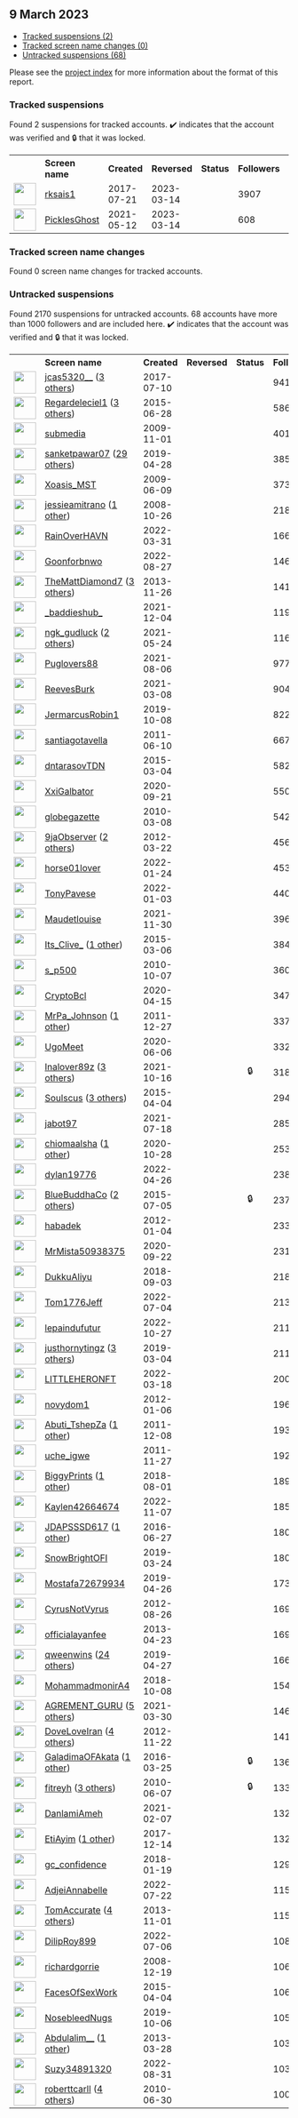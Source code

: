 ##  9 March 2023

* [Tracked suspensions (2)](#tracked-suspensions)
* [Tracked screen name changes (0)](#tracked-screen-name-changes)
* [Untracked suspensions (68)](#untracked-suspensions)

Please see the [project index](https://github.com/travisbrown/twitter-watch) for more information about the format of this report.

### Tracked suspensions

Found 2 suspensions for tracked accounts.
  ✔️ indicates that the account was verified and 🔒 that it was locked.

<table>
    <tr>
        <th></th>
        <th align="left">Screen name</th>
        <th align="left">Created</th>
        <th align="left">Reversed</th>
        <th align="left">Status</th>
        <th align="left">Followers</th>
        <th align="left">Ranking</th></tr>
    </tr>
        <tr>
            <td><a href="https://twitter.com/intent/user?user_id=888216598942818305">
                <img src="https://pbs.twimg.com/profile_images/1364657145736749057/wXkrHSpM_normal.jpg" width="40px" height="40px" align="center"/></a>
            </td>
            <td>
                <a href="https://twitter.com/rksais1">rksais1</a></td>
            <td>2017-07-21</td>
            <td>2023-03-14</td>
            <td align="center"></td>
            <td>3907</td>
            <td>71803</td>
        </tr>
        <tr>
            <td><a href="https://twitter.com/intent/user?user_id=1392285638506995713">
                <img src="https://pbs.twimg.com/profile_images/1566321320866025472/tCKypC8S_normal.jpg" width="40px" height="40px" align="center"/></a>
            </td>
            <td>
                <a href="https://twitter.com/PicklesGhost">PicklesGhost</a></td>
            <td>2021-05-12</td>
            <td>2023-03-14</td>
            <td align="center"></td>
            <td>608</td>
            <td>77815</td>
        </tr></table>

### Tracked screen name changes

Found 0 screen name changes for tracked accounts.

### Untracked suspensions

Found 2170 suspensions for untracked accounts.
68 accounts have more than 1000 followers and are included here.
  ✔️ indicates that the account was verified and 🔒 that it was locked.

<table>
    <tr>
        <th></th>
        <th align="left">Screen name</th>
        <th align="left">Created</th>
        <th align="left">Reversed</th>
        <th align="left">Status</th>
        <th align="left">Followers</th>
    </tr>
        <tr>
            <td><a href="https://twitter.com/intent/user?user_id=884519283610583041">
                <img src="https://pbs.twimg.com/profile_images/1062949268502261766/x8IvTNvL_normal.jpg" width="40px" height="40px" align="center"/></a>
            </td>
            <td>
                <a href="https://twitter.com/jcas5320__">jcas5320__</a>&nbsp;(<a href="https://api.memory.lol/v1/tw/id/884519283610583041">3 others</a>)&nbsp;</td>
            <td>2017-07-10</td>
            <td></td>
            <td align="center"></td>
            <td>94175</td>
        </tr>
        <tr>
            <td><a href="https://twitter.com/intent/user?user_id=3258709579">
                <img src="https://pbs.twimg.com/profile_images/1356075082427207681/0W0fZrP5_normal.jpg" width="40px" height="40px" align="center"/></a>
            </td>
            <td>
                <a href="https://twitter.com/Regardeleciel1">Regardeleciel1</a>&nbsp;(<a href="https://api.memory.lol/v1/tw/id/3258709579">3 others</a>)&nbsp;</td>
            <td>2015-06-28</td>
            <td></td>
            <td align="center"></td>
            <td>58605</td>
        </tr>
        <tr>
            <td><a href="https://twitter.com/intent/user?user_id=86653536">
                <img src="https://pbs.twimg.com/profile_images/847140432018485248/LW4t3rPD_normal.jpg" width="40px" height="40px" align="center"/></a>
            </td>
            <td>
                <a href="https://twitter.com/submedia">submedia</a></td>
            <td>2009-11-01</td>
            <td></td>
            <td align="center"></td>
            <td>40141</td>
        </tr>
        <tr>
            <td><a href="https://twitter.com/intent/user?user_id=1122542180394917888">
                <img src="https://pbs.twimg.com/profile_images/1559223588753788928/oDeHVl5r_normal.jpg" width="40px" height="40px" align="center"/></a>
            </td>
            <td>
                <a href="https://twitter.com/sanketpawar07">sanketpawar07</a>&nbsp;(<a href="https://api.memory.lol/v1/tw/id/1122542180394917888">29 others</a>)&nbsp;</td>
            <td>2019-04-28</td>
            <td></td>
            <td align="center"></td>
            <td>38535</td>
        </tr>
        <tr>
            <td><a href="https://twitter.com/intent/user?user_id=45852325">
                <img src="https://pbs.twimg.com/profile_images/1493229225234792448/kdNQWW2L_normal.jpg" width="40px" height="40px" align="center"/></a>
            </td>
            <td>
                <a href="https://twitter.com/Xoasis_MST">Xoasis_MST</a></td>
            <td>2009-06-09</td>
            <td></td>
            <td align="center"></td>
            <td>37339</td>
        </tr>
        <tr>
            <td><a href="https://twitter.com/intent/user?user_id=16986635">
                <img src="https://pbs.twimg.com/profile_images/1151479037736431618/F4E2To6-_normal.jpg" width="40px" height="40px" align="center"/></a>
            </td>
            <td>
                <a href="https://twitter.com/jessieamitrano">jessieamitrano</a>&nbsp;(<a href="https://api.memory.lol/v1/tw/id/16986635">1 other</a>)&nbsp;</td>
            <td>2008-10-26</td>
            <td></td>
            <td align="center"></td>
            <td>21806</td>
        </tr>
        <tr>
            <td><a href="https://twitter.com/intent/user?user_id=1509465299359260675">
                <img src="https://pbs.twimg.com/profile_images/1509472481203081217/_ZT2zJ-M_normal.jpg" width="40px" height="40px" align="center"/></a>
            </td>
            <td>
                <a href="https://twitter.com/RainOverHAVN">RainOverHAVN</a></td>
            <td>2022-03-31</td>
            <td></td>
            <td align="center"></td>
            <td>16681</td>
        </tr>
        <tr>
            <td><a href="https://twitter.com/intent/user?user_id=1563521303348641792">
                <img src="https://pbs.twimg.com/profile_images/1564407742294593536/jql0_A1m_normal.jpg" width="40px" height="40px" align="center"/></a>
            </td>
            <td>
                <a href="https://twitter.com/Goonforbnwo">Goonforbnwo</a></td>
            <td>2022-08-27</td>
            <td></td>
            <td align="center"></td>
            <td>14697</td>
        </tr>
        <tr>
            <td><a href="https://twitter.com/intent/user?user_id=2215823436">
                <img src="https://pbs.twimg.com/profile_images/1595039731276042240/TA7H_Iip_normal.jpg" width="40px" height="40px" align="center"/></a>
            </td>
            <td>
                <a href="https://twitter.com/TheMattDiamond7">TheMattDiamond7</a>&nbsp;(<a href="https://api.memory.lol/v1/tw/id/2215823436">3 others</a>)&nbsp;</td>
            <td>2013-11-26</td>
            <td></td>
            <td align="center"></td>
            <td>14103</td>
        </tr>
        <tr>
            <td><a href="https://twitter.com/intent/user?user_id=1466943749120950275">
                <img src="https://pbs.twimg.com/profile_images/1535757035664338944/TwWH-joC_normal.jpg" width="40px" height="40px" align="center"/></a>
            </td>
            <td>
                <a href="https://twitter.com/_baddieshub_">_baddieshub_</a></td>
            <td>2021-12-04</td>
            <td></td>
            <td align="center"></td>
            <td>11952</td>
        </tr>
        <tr>
            <td><a href="https://twitter.com/intent/user?user_id=1396796247051177991">
                <img src="https://pbs.twimg.com/profile_images/1495439667856031747/1Jw0690S_normal.jpg" width="40px" height="40px" align="center"/></a>
            </td>
            <td>
                <a href="https://twitter.com/ngk_gudluck">ngk_gudluck</a>&nbsp;(<a href="https://api.memory.lol/v1/tw/id/1396796247051177991">2 others</a>)&nbsp;</td>
            <td>2021-05-24</td>
            <td></td>
            <td align="center"></td>
            <td>11626</td>
        </tr>
        <tr>
            <td><a href="https://twitter.com/intent/user?user_id=1423594897492234242">
                <img src="https://pbs.twimg.com/profile_images/1423595275415818240/ARJ49zwq_normal.jpg" width="40px" height="40px" align="center"/></a>
            </td>
            <td>
                <a href="https://twitter.com/Puglovers88">Puglovers88</a></td>
            <td>2021-08-06</td>
            <td></td>
            <td align="center"></td>
            <td>9773</td>
        </tr>
        <tr>
            <td><a href="https://twitter.com/intent/user?user_id=1369019781018451982">
                <img src="https://pbs.twimg.com/profile_images/1431900359593713664/Pe5c5FV6_normal.jpg" width="40px" height="40px" align="center"/></a>
            </td>
            <td>
                <a href="https://twitter.com/ReevesBurk">ReevesBurk</a></td>
            <td>2021-03-08</td>
            <td></td>
            <td align="center"></td>
            <td>9044</td>
        </tr>
        <tr>
            <td><a href="https://twitter.com/intent/user?user_id=1181705717868302336">
                <img src="https://pbs.twimg.com/profile_images/1181732828763041792/X9h_Gr3J_normal.jpg" width="40px" height="40px" align="center"/></a>
            </td>
            <td>
                <a href="https://twitter.com/JermarcusRobin1">JermarcusRobin1</a></td>
            <td>2019-10-08</td>
            <td></td>
            <td align="center"></td>
            <td>8226</td>
        </tr>
        <tr>
            <td><a href="https://twitter.com/intent/user?user_id=314574248">
                <img src="https://pbs.twimg.com/profile_images/1118659066014912512/C5fRcFza_normal.png" width="40px" height="40px" align="center"/></a>
            </td>
            <td>
                <a href="https://twitter.com/santiagotavella">santiagotavella</a></td>
            <td>2011-06-10</td>
            <td></td>
            <td align="center"></td>
            <td>6677</td>
        </tr>
        <tr>
            <td><a href="https://twitter.com/intent/user?user_id=3069558635">
                <img src="https://pbs.twimg.com/profile_images/1359108933990891523/iaG-d4A0_normal.jpg" width="40px" height="40px" align="center"/></a>
            </td>
            <td>
                <a href="https://twitter.com/dntarasovTDN">dntarasovTDN</a></td>
            <td>2015-03-04</td>
            <td></td>
            <td align="center"></td>
            <td>5825</td>
        </tr>
        <tr>
            <td><a href="https://twitter.com/intent/user?user_id=1308029412844146688">
                <img src="https://pbs.twimg.com/profile_images/1590736994057043969/YrcS-_XE_normal.png" width="40px" height="40px" align="center"/></a>
            </td>
            <td>
                <a href="https://twitter.com/XxiGalbator">XxiGalbator</a></td>
            <td>2020-09-21</td>
            <td></td>
            <td align="center"></td>
            <td>5508</td>
        </tr>
        <tr>
            <td><a href="https://twitter.com/intent/user?user_id=121231327">
                <img src="https://pbs.twimg.com/profile_images/741462125/n289040351411_6145_normal.jpg" width="40px" height="40px" align="center"/></a>
            </td>
            <td>
                <a href="https://twitter.com/globegazette">globegazette</a></td>
            <td>2010-03-08</td>
            <td></td>
            <td align="center"></td>
            <td>5420</td>
        </tr>
        <tr>
            <td><a href="https://twitter.com/intent/user?user_id=533381243">
                <img src="https://pbs.twimg.com/profile_images/1568916883553878019/V0oSO8Vc_normal.jpg" width="40px" height="40px" align="center"/></a>
            </td>
            <td>
                <a href="https://twitter.com/9jaObserver">9jaObserver</a>&nbsp;(<a href="https://api.memory.lol/v1/tw/id/533381243">2 others</a>)&nbsp;</td>
            <td>2012-03-22</td>
            <td></td>
            <td align="center"></td>
            <td>4560</td>
        </tr>
        <tr>
            <td><a href="https://twitter.com/intent/user?user_id=1485452250877411329">
                <img src="https://pbs.twimg.com/profile_images/1485453008708472839/cs32SLoB_normal.jpg" width="40px" height="40px" align="center"/></a>
            </td>
            <td>
                <a href="https://twitter.com/horse01lover">horse01lover</a></td>
            <td>2022-01-24</td>
            <td></td>
            <td align="center"></td>
            <td>4531</td>
        </tr>
        <tr>
            <td><a href="https://twitter.com/intent/user?user_id=1478044212482527233">
                <img src="https://pbs.twimg.com/profile_images/1577112819564265473/gYGuHhzg_normal.jpg" width="40px" height="40px" align="center"/></a>
            </td>
            <td>
                <a href="https://twitter.com/TonyPavese">TonyPavese</a></td>
            <td>2022-01-03</td>
            <td></td>
            <td align="center"></td>
            <td>4400</td>
        </tr>
        <tr>
            <td><a href="https://twitter.com/intent/user?user_id=1465775737886195726">
                <img src="https://pbs.twimg.com/profile_images/1494017715404689414/5BR7Y7Ya_normal.jpg" width="40px" height="40px" align="center"/></a>
            </td>
            <td>
                <a href="https://twitter.com/Maudetlouise">Maudetlouise</a></td>
            <td>2021-11-30</td>
            <td></td>
            <td align="center"></td>
            <td>3965</td>
        </tr>
        <tr>
            <td><a href="https://twitter.com/intent/user?user_id=3074372061">
                <img src="https://pbs.twimg.com/profile_images/1586284607208820736/IJJDNgL2_normal.jpg" width="40px" height="40px" align="center"/></a>
            </td>
            <td>
                <a href="https://twitter.com/Its_Clive_">Its_Clive_</a>&nbsp;(<a href="https://api.memory.lol/v1/tw/id/3074372061">1 other</a>)&nbsp;</td>
            <td>2015-03-06</td>
            <td></td>
            <td align="center"></td>
            <td>3844</td>
        </tr>
        <tr>
            <td><a href="https://twitter.com/intent/user?user_id=199706822">
                <img src="https://pbs.twimg.com/profile_images/378800000862414552/f10jUJVg_normal.png" width="40px" height="40px" align="center"/></a>
            </td>
            <td>
                <a href="https://twitter.com/s_p500">s_p500</a></td>
            <td>2010-10-07</td>
            <td></td>
            <td align="center"></td>
            <td>3607</td>
        </tr>
        <tr>
            <td><a href="https://twitter.com/intent/user?user_id=1250317271869734912">
                <img src="https://pbs.twimg.com/profile_images/1381575871883010055/UP-UkhMg_normal.jpg" width="40px" height="40px" align="center"/></a>
            </td>
            <td>
                <a href="https://twitter.com/CryptoBcl">CryptoBcl</a></td>
            <td>2020-04-15</td>
            <td></td>
            <td align="center"></td>
            <td>3475</td>
        </tr>
        <tr>
            <td><a href="https://twitter.com/intent/user?user_id=447757907">
                <img src="https://pbs.twimg.com/profile_images/1300293700145360898/cSMiH71n_normal.jpg" width="40px" height="40px" align="center"/></a>
            </td>
            <td>
                <a href="https://twitter.com/MrPa_Johnson">MrPa_Johnson</a>&nbsp;(<a href="https://api.memory.lol/v1/tw/id/447757907">1 other</a>)&nbsp;</td>
            <td>2011-12-27</td>
            <td></td>
            <td align="center"></td>
            <td>3377</td>
        </tr>
        <tr>
            <td><a href="https://twitter.com/intent/user?user_id=1269377045810872321">
                <img src="https://pbs.twimg.com/profile_images/1495679798428856322/BufQu_ze_normal.jpg" width="40px" height="40px" align="center"/></a>
            </td>
            <td>
                <a href="https://twitter.com/UgoMeet">UgoMeet</a></td>
            <td>2020-06-06</td>
            <td></td>
            <td align="center"></td>
            <td>3321</td>
        </tr>
        <tr>
            <td><a href="https://twitter.com/intent/user?user_id=1449476612622270470">
                <img src="https://pbs.twimg.com/profile_images/1598738215598526469/yYNIyion_normal.jpg" width="40px" height="40px" align="center"/></a>
            </td>
            <td>
                <a href="https://twitter.com/Inalover89z">Inalover89z</a>&nbsp;(<a href="https://api.memory.lol/v1/tw/id/1449476612622270470">3 others</a>)&nbsp;</td>
            <td>2021-10-16</td>
            <td></td>
            <td align="center">🔒</td>
            <td>3186</td>
        </tr>
        <tr>
            <td><a href="https://twitter.com/intent/user?user_id=3138177332">
                <img src="https://pbs.twimg.com/profile_images/1595908067421343744/khFBLTLt_normal.jpg" width="40px" height="40px" align="center"/></a>
            </td>
            <td>
                <a href="https://twitter.com/Soulscus">Soulscus</a>&nbsp;(<a href="https://api.memory.lol/v1/tw/id/3138177332">3 others</a>)&nbsp;</td>
            <td>2015-04-04</td>
            <td></td>
            <td align="center"></td>
            <td>2945</td>
        </tr>
        <tr>
            <td><a href="https://twitter.com/intent/user?user_id=1416813316736004104">
                <img src="https://pbs.twimg.com/profile_images/1595525736969953288/TXZykJU4_normal.jpg" width="40px" height="40px" align="center"/></a>
            </td>
            <td>
                <a href="https://twitter.com/jabot97">jabot97</a></td>
            <td>2021-07-18</td>
            <td></td>
            <td align="center"></td>
            <td>2857</td>
        </tr>
        <tr>
            <td><a href="https://twitter.com/intent/user?user_id=1321466548805095425">
                <img src="https://pbs.twimg.com/profile_images/1575415301574893568/oycr4lTd_normal.jpg" width="40px" height="40px" align="center"/></a>
            </td>
            <td>
                <a href="https://twitter.com/chiomaalsha">chiomaalsha</a>&nbsp;(<a href="https://api.memory.lol/v1/tw/id/1321466548805095425">1 other</a>)&nbsp;</td>
            <td>2020-10-28</td>
            <td></td>
            <td align="center"></td>
            <td>2536</td>
        </tr>
        <tr>
            <td><a href="https://twitter.com/intent/user?user_id=1518963036798828546">
                <img src="https://pbs.twimg.com/profile_images/1519034085414518786/D9ztwU9S_normal.jpg" width="40px" height="40px" align="center"/></a>
            </td>
            <td>
                <a href="https://twitter.com/dylan19776">dylan19776</a></td>
            <td>2022-04-26</td>
            <td></td>
            <td align="center"></td>
            <td>2385</td>
        </tr>
        <tr>
            <td><a href="https://twitter.com/intent/user?user_id=3360277557">
                <img src="https://pbs.twimg.com/profile_images/1594784942881443872/8_4Nzf69_normal.jpg" width="40px" height="40px" align="center"/></a>
            </td>
            <td>
                <a href="https://twitter.com/BlueBuddhaCo">BlueBuddhaCo</a>&nbsp;(<a href="https://api.memory.lol/v1/tw/id/3360277557">2 others</a>)&nbsp;</td>
            <td>2015-07-05</td>
            <td></td>
            <td align="center">🔒</td>
            <td>2374</td>
        </tr>
        <tr>
            <td><a href="https://twitter.com/intent/user?user_id=454735776">
                <img src="https://pbs.twimg.com/profile_images/1359509205745598465/8d0zUZ5s_normal.jpg" width="40px" height="40px" align="center"/></a>
            </td>
            <td>
                <a href="https://twitter.com/habadek">habadek</a></td>
            <td>2012-01-04</td>
            <td></td>
            <td align="center"></td>
            <td>2336</td>
        </tr>
        <tr>
            <td><a href="https://twitter.com/intent/user?user_id=1308478016071389184">
                <img src="https://pbs.twimg.com/profile_images/1566147539233120256/pJf5Mtr9_normal.jpg" width="40px" height="40px" align="center"/></a>
            </td>
            <td>
                <a href="https://twitter.com/MrMista50938375">MrMista50938375</a></td>
            <td>2020-09-22</td>
            <td></td>
            <td align="center"></td>
            <td>2315</td>
        </tr>
        <tr>
            <td><a href="https://twitter.com/intent/user?user_id=1036672536589860864">
                <img src="https://pbs.twimg.com/profile_images/1038864998544629766/ubyHjgP-_normal.jpg" width="40px" height="40px" align="center"/></a>
            </td>
            <td>
                <a href="https://twitter.com/DukkuAliyu">DukkuAliyu</a></td>
            <td>2018-09-03</td>
            <td></td>
            <td align="center"></td>
            <td>2188</td>
        </tr>
        <tr>
            <td><a href="https://twitter.com/intent/user?user_id=1543956683164160002">
                <img src="https://pbs.twimg.com/profile_images/1556819329588527104/nHwYnIyd_normal.jpg" width="40px" height="40px" align="center"/></a>
            </td>
            <td>
                <a href="https://twitter.com/Tom1776Jeff">Tom1776Jeff</a></td>
            <td>2022-07-04</td>
            <td></td>
            <td align="center"></td>
            <td>2135</td>
        </tr>
        <tr>
            <td><a href="https://twitter.com/intent/user?user_id=1585628165518823424">
                <img src="https://pbs.twimg.com/profile_images/1585633245865332737/xMewkqNq_normal.jpg" width="40px" height="40px" align="center"/></a>
            </td>
            <td>
                <a href="https://twitter.com/lepaindufutur">lepaindufutur</a></td>
            <td>2022-10-27</td>
            <td></td>
            <td align="center"></td>
            <td>2113</td>
        </tr>
        <tr>
            <td><a href="https://twitter.com/intent/user?user_id=1102503089175711744">
                <img src="https://pbs.twimg.com/profile_images/1369965159314190339/MfGuDcLD_normal.jpg" width="40px" height="40px" align="center"/></a>
            </td>
            <td>
                <a href="https://twitter.com/justhornytingz">justhornytingz</a>&nbsp;(<a href="https://api.memory.lol/v1/tw/id/1102503089175711744">3 others</a>)&nbsp;</td>
            <td>2019-03-04</td>
            <td></td>
            <td align="center"></td>
            <td>2112</td>
        </tr>
        <tr>
            <td><a href="https://twitter.com/intent/user?user_id=1504654899140775936">
                <img src="https://pbs.twimg.com/profile_images/1581576545390436352/upMIkEtU_normal.jpg" width="40px" height="40px" align="center"/></a>
            </td>
            <td>
                <a href="https://twitter.com/LITTLEHERONFT">LITTLEHERONFT</a></td>
            <td>2022-03-18</td>
            <td></td>
            <td align="center"></td>
            <td>2000</td>
        </tr>
        <tr>
            <td><a href="https://twitter.com/intent/user?user_id=456481160">
                <img src="https://pbs.twimg.com/profile_images/3632305920/7a8775ca7fe331eca3bcc0191e58bf0a_normal.jpeg" width="40px" height="40px" align="center"/></a>
            </td>
            <td>
                <a href="https://twitter.com/novydom1">novydom1</a></td>
            <td>2012-01-06</td>
            <td></td>
            <td align="center"></td>
            <td>1963</td>
        </tr>
        <tr>
            <td><a href="https://twitter.com/intent/user?user_id=431719359">
                <img src="https://pbs.twimg.com/profile_images/1531716097250033664/fGWZlu4P_normal.jpg" width="40px" height="40px" align="center"/></a>
            </td>
            <td>
                <a href="https://twitter.com/Abuti_TshepZa">Abuti_TshepZa</a>&nbsp;(<a href="https://api.memory.lol/v1/tw/id/431719359">1 other</a>)&nbsp;</td>
            <td>2011-12-08</td>
            <td></td>
            <td align="center"></td>
            <td>1936</td>
        </tr>
        <tr>
            <td><a href="https://twitter.com/intent/user?user_id=422940343">
                <img src="https://pbs.twimg.com/profile_images/1578800661109608451/42fACx45_normal.jpg" width="40px" height="40px" align="center"/></a>
            </td>
            <td>
                <a href="https://twitter.com/uche_igwe">uche_igwe</a></td>
            <td>2011-11-27</td>
            <td></td>
            <td align="center"></td>
            <td>1927</td>
        </tr>
        <tr>
            <td><a href="https://twitter.com/intent/user?user_id=1024733989276475392">
                <img src="https://pbs.twimg.com/profile_images/1571746855179911169/O09vjLWN_normal.jpg" width="40px" height="40px" align="center"/></a>
            </td>
            <td>
                <a href="https://twitter.com/BiggyPrints">BiggyPrints</a>&nbsp;(<a href="https://api.memory.lol/v1/tw/id/1024733989276475392">1 other</a>)&nbsp;</td>
            <td>2018-08-01</td>
            <td></td>
            <td align="center"></td>
            <td>1895</td>
        </tr>
        <tr>
            <td><a href="https://twitter.com/intent/user?user_id=1589740935377833984">
                <img src="https://pbs.twimg.com/profile_images/1589742238745206784/Z4s3ntLn_normal.jpg" width="40px" height="40px" align="center"/></a>
            </td>
            <td>
                <a href="https://twitter.com/Kaylen42664674">Kaylen42664674</a></td>
            <td>2022-11-07</td>
            <td></td>
            <td align="center"></td>
            <td>1852</td>
        </tr>
        <tr>
            <td><a href="https://twitter.com/intent/user?user_id=747320646397370370">
                <img src="https://pbs.twimg.com/profile_images/1585789947344060417/xhhXtXwQ_normal.jpg" width="40px" height="40px" align="center"/></a>
            </td>
            <td>
                <a href="https://twitter.com/JDAPSSSD617">JDAPSSSD617</a>&nbsp;(<a href="https://api.memory.lol/v1/tw/id/747320646397370370">1 other</a>)&nbsp;</td>
            <td>2016-06-27</td>
            <td></td>
            <td align="center"></td>
            <td>1805</td>
        </tr>
        <tr>
            <td><a href="https://twitter.com/intent/user?user_id=1109819039512252417">
                <img src="https://pbs.twimg.com/profile_images/1582788505637457922/noCgPS1x_normal.jpg" width="40px" height="40px" align="center"/></a>
            </td>
            <td>
                <a href="https://twitter.com/SnowBrightOFI">SnowBrightOFI</a></td>
            <td>2019-03-24</td>
            <td></td>
            <td align="center"></td>
            <td>1800</td>
        </tr>
        <tr>
            <td><a href="https://twitter.com/intent/user?user_id=1121735748670111744">
                <img src="https://pbs.twimg.com/profile_images/1568570382315143171/7Ts6Utnq_normal.jpg" width="40px" height="40px" align="center"/></a>
            </td>
            <td>
                <a href="https://twitter.com/Mostafa72679934">Mostafa72679934</a></td>
            <td>2019-04-26</td>
            <td></td>
            <td align="center"></td>
            <td>1735</td>
        </tr>
        <tr>
            <td><a href="https://twitter.com/intent/user?user_id=783140664">
                <img src="https://pbs.twimg.com/profile_images/1557961393340665856/Hjr-iKTD_normal.jpg" width="40px" height="40px" align="center"/></a>
            </td>
            <td>
                <a href="https://twitter.com/CyrusNotVyrus">CyrusNotVyrus</a></td>
            <td>2012-08-26</td>
            <td></td>
            <td align="center"></td>
            <td>1695</td>
        </tr>
        <tr>
            <td><a href="https://twitter.com/intent/user?user_id=1374843104">
                <img src="https://pbs.twimg.com/profile_images/1320633365352140800/tThEIzrW_normal.jpg" width="40px" height="40px" align="center"/></a>
            </td>
            <td>
                <a href="https://twitter.com/officialayanfee">officialayanfee</a></td>
            <td>2013-04-23</td>
            <td></td>
            <td align="center"></td>
            <td>1692</td>
        </tr>
        <tr>
            <td><a href="https://twitter.com/intent/user?user_id=1121928081252347904">
                <img src="https://pbs.twimg.com/profile_images/1598543738057289729/pg9faw_H_normal.jpg" width="40px" height="40px" align="center"/></a>
            </td>
            <td>
                <a href="https://twitter.com/qweenwins">qweenwins</a>&nbsp;(<a href="https://api.memory.lol/v1/tw/id/1121928081252347904">24 others</a>)&nbsp;</td>
            <td>2019-04-27</td>
            <td></td>
            <td align="center"></td>
            <td>1661</td>
        </tr>
        <tr>
            <td><a href="https://twitter.com/intent/user?user_id=1049142165400576001">
                <img src="https://pbs.twimg.com/profile_images/1540613811241365505/8fNckqa7_normal.jpg" width="40px" height="40px" align="center"/></a>
            </td>
            <td>
                <a href="https://twitter.com/MohammadmonirA4">MohammadmonirA4</a></td>
            <td>2018-10-08</td>
            <td></td>
            <td align="center"></td>
            <td>1546</td>
        </tr>
        <tr>
            <td><a href="https://twitter.com/intent/user?user_id=1376685653505753090">
                <img src="https://pbs.twimg.com/profile_images/1593758600505303042/P1EXGWlk_normal.jpg" width="40px" height="40px" align="center"/></a>
            </td>
            <td>
                <a href="https://twitter.com/AGREMENT_GURU">AGREMENT_GURU</a>&nbsp;(<a href="https://api.memory.lol/v1/tw/id/1376685653505753090">5 others</a>)&nbsp;</td>
            <td>2021-03-30</td>
            <td></td>
            <td align="center"></td>
            <td>1463</td>
        </tr>
        <tr>
            <td><a href="https://twitter.com/intent/user?user_id=965128201">
                <img src="https://pbs.twimg.com/profile_images/1582434765151535105/q0rS8RRc_normal.jpg" width="40px" height="40px" align="center"/></a>
            </td>
            <td>
                <a href="https://twitter.com/DoveLoveIran">DoveLoveIran</a>&nbsp;(<a href="https://api.memory.lol/v1/tw/id/965128201">4 others</a>)&nbsp;</td>
            <td>2012-11-22</td>
            <td></td>
            <td align="center"></td>
            <td>1416</td>
        </tr>
        <tr>
            <td><a href="https://twitter.com/intent/user?user_id=713430098561613824">
                <img src="https://pbs.twimg.com/profile_images/1571592359997067266/xgLTUA6h_normal.jpg" width="40px" height="40px" align="center"/></a>
            </td>
            <td>
                <a href="https://twitter.com/GaladimaOFAkata">GaladimaOFAkata</a>&nbsp;(<a href="https://api.memory.lol/v1/tw/id/713430098561613824">1 other</a>)&nbsp;</td>
            <td>2016-03-25</td>
            <td></td>
            <td align="center">🔒</td>
            <td>1369</td>
        </tr>
        <tr>
            <td><a href="https://twitter.com/intent/user?user_id=153030206">
                <img src="https://pbs.twimg.com/profile_images/1562032053662924800/7JIRqWgB_normal.jpg" width="40px" height="40px" align="center"/></a>
            </td>
            <td>
                <a href="https://twitter.com/fitreyh">fitreyh</a>&nbsp;(<a href="https://api.memory.lol/v1/tw/id/153030206">3 others</a>)&nbsp;</td>
            <td>2010-06-07</td>
            <td></td>
            <td align="center">🔒</td>
            <td>1334</td>
        </tr>
        <tr>
            <td><a href="https://twitter.com/intent/user?user_id=1358512560899821570">
                <img src="https://pbs.twimg.com/profile_images/1492218051810545667/FnswAY8f_normal.jpg" width="40px" height="40px" align="center"/></a>
            </td>
            <td>
                <a href="https://twitter.com/DanlamiAmeh">DanlamiAmeh</a></td>
            <td>2021-02-07</td>
            <td></td>
            <td align="center"></td>
            <td>1325</td>
        </tr>
        <tr>
            <td><a href="https://twitter.com/intent/user?user_id=941374031017775104">
                <img src="https://pbs.twimg.com/profile_images/1554530033305264139/ZHCnXV4I_normal.jpg" width="40px" height="40px" align="center"/></a>
            </td>
            <td>
                <a href="https://twitter.com/EtiAyim">EtiAyim</a>&nbsp;(<a href="https://api.memory.lol/v1/tw/id/941374031017775104">1 other</a>)&nbsp;</td>
            <td>2017-12-14</td>
            <td></td>
            <td align="center"></td>
            <td>1322</td>
        </tr>
        <tr>
            <td><a href="https://twitter.com/intent/user?user_id=954229826545692672">
                <img src="https://pbs.twimg.com/profile_images/1572653743077744645/gdXurZWO_normal.jpg" width="40px" height="40px" align="center"/></a>
            </td>
            <td>
                <a href="https://twitter.com/gc_confidence">gc_confidence</a></td>
            <td>2018-01-19</td>
            <td></td>
            <td align="center"></td>
            <td>1293</td>
        </tr>
        <tr>
            <td><a href="https://twitter.com/intent/user?user_id=1550388535714258944">
                <img src="https://pbs.twimg.com/profile_images/1550963844008366086/vNXtLVdG_normal.jpg" width="40px" height="40px" align="center"/></a>
            </td>
            <td>
                <a href="https://twitter.com/AdjeiAnnabelle">AdjeiAnnabelle</a></td>
            <td>2022-07-22</td>
            <td></td>
            <td align="center"></td>
            <td>1152</td>
        </tr>
        <tr>
            <td><a href="https://twitter.com/intent/user?user_id=2168811944">
                <img src="https://pbs.twimg.com/profile_images/1592359142005641216/6x1S8Nqz_normal.png" width="40px" height="40px" align="center"/></a>
            </td>
            <td>
                <a href="https://twitter.com/TomAccurate">TomAccurate</a>&nbsp;(<a href="https://api.memory.lol/v1/tw/id/2168811944">4 others</a>)&nbsp;</td>
            <td>2013-11-01</td>
            <td></td>
            <td align="center"></td>
            <td>1150</td>
        </tr>
        <tr>
            <td><a href="https://twitter.com/intent/user?user_id=1544670774501711873">
                <img src="https://pbs.twimg.com/profile_images/1544675319730565120/MKm4GbwR_normal.jpg" width="40px" height="40px" align="center"/></a>
            </td>
            <td>
                <a href="https://twitter.com/DilipRoy899">DilipRoy899</a></td>
            <td>2022-07-06</td>
            <td></td>
            <td align="center"></td>
            <td>1087</td>
        </tr>
        <tr>
            <td><a href="https://twitter.com/intent/user?user_id=18248033">
                <img src="https://pbs.twimg.com/profile_images/392811819/self_icon_normal.png" width="40px" height="40px" align="center"/></a>
            </td>
            <td>
                <a href="https://twitter.com/richardgorrie">richardgorrie</a></td>
            <td>2008-12-19</td>
            <td></td>
            <td align="center"></td>
            <td>1067</td>
        </tr>
        <tr>
            <td><a href="https://twitter.com/intent/user?user_id=3138466963">
                <img src="https://pbs.twimg.com/profile_images/663543549254721540/sCt0jXCu_normal.jpg" width="40px" height="40px" align="center"/></a>
            </td>
            <td>
                <a href="https://twitter.com/FacesOfSexWork">FacesOfSexWork</a></td>
            <td>2015-04-04</td>
            <td></td>
            <td align="center"></td>
            <td>1065</td>
        </tr>
        <tr>
            <td><a href="https://twitter.com/intent/user?user_id=1180984118705680384">
                <img src="https://pbs.twimg.com/profile_images/1203156363423047680/PCyx0EEs_normal.jpg" width="40px" height="40px" align="center"/></a>
            </td>
            <td>
                <a href="https://twitter.com/NosebleedNugs">NosebleedNugs</a></td>
            <td>2019-10-06</td>
            <td></td>
            <td align="center"></td>
            <td>1051</td>
        </tr>
        <tr>
            <td><a href="https://twitter.com/intent/user?user_id=1310608219">
                <img src="https://pbs.twimg.com/profile_images/1561474801260183554/2GxZ47xe_normal.jpg" width="40px" height="40px" align="center"/></a>
            </td>
            <td>
                <a href="https://twitter.com/Abdulalim__">Abdulalim__</a>&nbsp;(<a href="https://api.memory.lol/v1/tw/id/1310608219">1 other</a>)&nbsp;</td>
            <td>2013-03-28</td>
            <td></td>
            <td align="center"></td>
            <td>1038</td>
        </tr>
        <tr>
            <td><a href="https://twitter.com/intent/user?user_id=1564877029664849921">
                <img src="https://pbs.twimg.com/profile_images/1564877261622362112/JcOqd5wx_normal.jpg" width="40px" height="40px" align="center"/></a>
            </td>
            <td>
                <a href="https://twitter.com/Suzy34891320">Suzy34891320</a></td>
            <td>2022-08-31</td>
            <td></td>
            <td align="center"></td>
            <td>1037</td>
        </tr>
        <tr>
            <td><a href="https://twitter.com/intent/user?user_id=161129060">
                <img src="https://pbs.twimg.com/profile_images/1598650207494881281/xaT-7Yv9_normal.jpg" width="40px" height="40px" align="center"/></a>
            </td>
            <td>
                <a href="https://twitter.com/roberttcarll">roberttcarll</a>&nbsp;(<a href="https://api.memory.lol/v1/tw/id/161129060">4 others</a>)&nbsp;</td>
            <td>2010-06-30</td>
            <td></td>
            <td align="center"></td>
            <td>1009</td>
        </tr></table>
